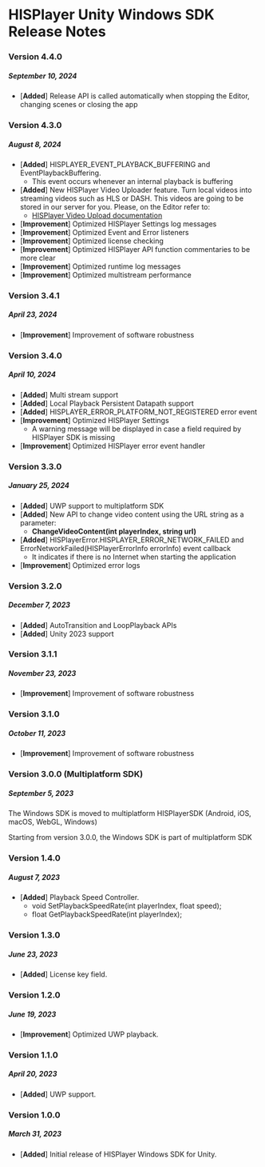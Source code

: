 # HISPlayer Unity Windows SDK Release Notes

### Version 4.4.0
##### September 10, 2024
- [**Added**] Release API is called automatically when stopping the Editor, changing scenes or closing the app

### Version 4.3.0
##### August 8, 2024
- [**Added**] HISPLAYER_EVENT_PLAYBACK_BUFFERING and EventPlaybackBuffering.
    - This event occurs whenever an internal playback is buffering
- [**Added**] New HISPlayer Video Uploader feature. Turn local videos into streaming videos such as HLS or DASH. This videos are going to be stored in our server for you. Please, on the Editor refer to:
    - [HISPlayer Video Upload documentation](https://hisplayer.github.io/UnityVideoUpload/#/)
- [**Improvement**] Optimized HISPlayer Settings log messages
- [**Improvement**] Optimized Event and Error listeners
- [**Improvement**] Optimized license checking
- [**Improvement**] Optimized HISPlayer API function commentaries to be more clear
- [**Improvement**] Optimized runtime log messages
- [**Improvement**] Optimized multistream performance

### Version 3.4.1
##### April 23, 2024
- [**Improvement**] Improvement of software robustness

### Version 3.4.0
##### April 10, 2024
- [**Added**] Multi stream support
- [**Added**] Local Playback Persistent Datapath support 
- [**Added**] HISPLAYER_ERROR_PLATFORM_NOT_REGISTERED error event
- [**Improvement**] Optimized HISPlayer Settings
    - A warning message will be displayed in case a field required by HISPlayer SDK is missing
- [**Improvement**] Optimized HISPlayer error event handler

### Version 3.3.0
##### January 25, 2024
- [**Added**] UWP support to multiplatform SDK
- [**Added**] New API to change video content using the URL string as a parameter:
    - **ChangeVideoContent(int playerIndex, string url)**
- [**Added**] HISPlayerError.HISPLAYER_ERROR_NETWORK_FAILED and ErrorNetworkFailed(HISPlayerErrorInfo errorInfo) event callback
    - It indicates if there is no Internet when starting the application
- [**Improvement**] Optimized error logs

### Version 3.2.0
##### December 7, 2023
- [**Added**] AutoTransition and LoopPlayback APIs
- [**Added**] Unity 2023 support

### Version 3.1.1
##### November 23, 2023
- [**Improvement**] Improvement of software robustness

### Version 3.1.0
##### October 11, 2023
- [**Improvement**] Improvement of software robustness

### Version 3.0.0 (Multiplatform SDK)
##### September 5, 2023
The Windows SDK is moved to multiplatform HISPlayerSDK (Android, iOS, macOS, WebGL, Windows)

Starting from version 3.0.0, the Windows SDK is part of multiplatform SDK

### Version 1.4.0
##### August 7, 2023
- [**Added**] Playback Speed Controller.
    - void SetPlaybackSpeedRate(int playerIndex, float speed);
    - float GetPlaybackSpeedRate(int playerIndex);   

### Version 1.3.0
##### June 23, 2023
- [**Added**] License key field.

### Version 1.2.0
##### June 19, 2023
- [**Improvement**] Optimized UWP playback.

### Version 1.1.0
##### April 20, 2023
- [**Added**] UWP support.

### Version 1.0.0
##### March 31, 2023
- [**Added**] Initial release of HISPlayer Windows SDK for Unity.
